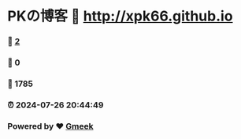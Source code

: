 # PKの博客 :link: http://xpk66.github.io 
### :page_facing_up: [2](http://xpk66.github.io/tag.html) 
### :speech_balloon: 0 
### :hibiscus: 1785 
### :alarm_clock: 2024-07-26 20:44:49 
### Powered by :heart: [Gmeek](https://github.com/Meekdai/Gmeek)

